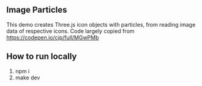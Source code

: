 ## Image Particles

This demo creates Three.js icon objects with particles, from reading image data of respective icons.
Code largely copied from https://codepen.io/cjp/full/MGwPMb

## How to run locally

1. npm i
2. make dev
